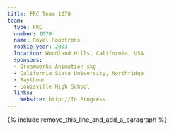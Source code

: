 ```yaml
---
title: FRC Team 1070
team:
  type: FRC
  number: 1070
  name: Royal Robotrons
  rookie_year: 2003
  location: Woodland Hills, California, USA
  sponsors:
  - Dreamworks Animation skg
  - California State University, Northridge
  - Raytheon
  - Louisville High School
  links:
    Website: http://In Progress
---
```


{% include remove_this_line_and_add_a_paragraph %}